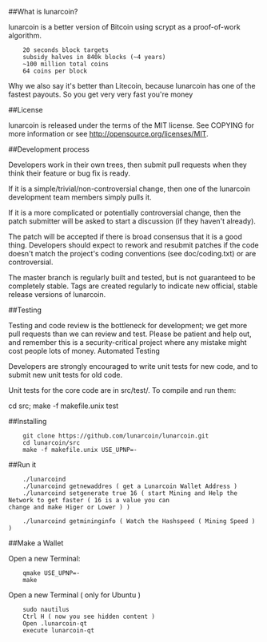 ##What is lunarcoin?

lunarcoin is a better version of Bitcoin using scrypt as a proof-of-work algorithm.

        20 seconds block targets
    	subsidy halves in 840k blocks (~4 years)
    	~100 million total coins
    	64 coins per block
    	

Why we also say it's better than Litecoin, because lunarcoin has one of the fastest payouts. So you get very very fast you're money

##License

lunarcoin is released under the terms of the MIT license. See COPYING for more information or see http://opensource.org/licenses/MIT.

##Development process

Developers work in their own trees, then submit pull requests when they think their feature or bug fix is ready.

If it is a simple/trivial/non-controversial change, then one of the lunarcoin development team members simply pulls it.

If it is a more complicated or potentially controversial change, then the patch submitter will be asked to start a discussion (if they haven't already).

The patch will be accepted if there is broad consensus that it is a good thing. Developers should expect to rework and resubmit patches if the code doesn't match the project's coding conventions (see doc/coding.txt) or are controversial.

The master branch is regularly built and tested, but is not guaranteed to be completely stable. Tags are created regularly to indicate new official, stable release versions of lunarcoin.

##Testing

Testing and code review is the bottleneck for development; we get more pull requests than we can review and test. Please be patient and help out, and remember this is a security-critical project where any mistake might cost people lots of money.
Automated Testing

Developers are strongly encouraged to write unit tests for new code, and to submit new unit tests for old code.

Unit tests for the core code are in src/test/. To compile and run them:

cd src; make -f makefile.unix test

##Installing

        git clone https://github.com/lunarcoin/lunarcoin.git
        cd lunarcoin/src 
        make -f makefile.unix USE_UPNP=-

##Run it

        ./lunarcoind
        ./lunarcoind getnewaddres ( get a Lunarcoin Wallet Address )
        ./lunarcoind setgenerate true 16 ( start Mining and Help the Network to get faster ( 16 is a value you can                                                  change and make Higer or Lower ) )
        
        ./lunarcoind getmininginfo ( Watch the Hashspeed ( Mining Speed ) )
        

##Make a Wallet 

Open a new Terminal:

        qmake USE_UPNP=-
        make

Open a new Terminal ( only for Ubuntu )

        sudo nautilus
        Ctrl H ( now you see hidden content )
        Open .lunarcoin-qt
        execute lunarcoin-qt
        
        







